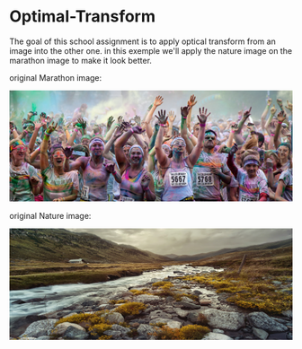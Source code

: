 # Optimal-Transform
The goal of this school assignment is to apply optical transform from an image into the other one.
in this exemple we'll apply the nature image on the marathon image to make it look better.

original Marathon image:

![Image Alt Text](./Marathon.jpg)

original Nature image:

![Image Alt Text](./Nature.jpg)
